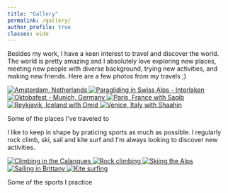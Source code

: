 ```yaml
---
title: "Gallery"
permalink: /gallery/
author_profile: true
classes: wide
---
```


Besides my work, I have a keen interest to travel and discover the world. The world is pretty amazing and I absolutely love exploring new places, meeting new people with diverse background, trying new activities, and making new friends. Here are a few photos from my travels ;) 


<div class="gallery-scroll">
  <a href="/images/Travel/Amsterdam.jpeg" title="Amsterdam, Netherlands" class="image-popup">
    <img class="gallery-img" src="/images/Travel/Amsterdam.jpeg" alt="Amsterdam, Netherlands">
  </a>
  <a href="/images/Travel/Interlaken.jpeg" title="Paragliding in Swiss Alps - Interlaken" class="image-popup">
    <img class="gallery-img" src="/images/Travel/Interlaken.jpeg" alt="Paragliding in Swiss Alps - Interlaken">
  </a>
  <a href="/images/Travel/Munich - Octoberfest.jpeg" title="Oktobafest - Munich, Germany" class="image-popup">
    <img class="gallery-img" src="/images/Travel/Munich - Octoberfest.jpeg" alt="Oktobafest - Munich, Germany">
  </a>
  <a href="/images/Travel/Paris - With Saqib.jpeg" title="Paris, France with Saqib" class="image-popup">
    <img class="gallery-img" src="/images/Travel/Paris - With Saqib.jpeg" alt="Paris, France with Saqib">
  </a>
  <a href="/images/Travel/Reykjavik - With Omid.jpeg" title="Reykjavik, Iceland with Omid" class="image-popup">
    <img class="gallery-img" src="/images/Travel/Reykjavik - With Omid.jpeg" alt="Reykjavik, Iceland with Omid">
  </a>
    <a href="/images/Travel/Venice - With Shaahin.jpeg" title="Venice, Italy with Shaahin" class="image-popup">
    <img class="gallery-img" src="/images/Travel/Venice - With Shaahin.jpeg" alt="Venice, Italy with Shaahin">
  </a>
</div>
<p class="gallery-caption">Some of the places I've traveled to</p>

I like to keep in shape by praticing sports as much as possible. I regularly rock climb, ski, sail and kite surf and I'm always looking to discover new activities.

<div class="gallery-scroll">
  <a href="/images/sports/sports-1.JPG" title="Climbing the Calanques" class="image-popup">
    <img class="gallery-img" src="/images/sports/sports-1.JPG" alt="Climbing in the Calanques">
  </a>
  <a href="/images/sports/sports-2.JPG" title="Rock climbing" class="image-popup">
    <img class="gallery-img" src="/images/sports/sports-2.JPG" alt="Rock climbing">
  </a>
  <a href="/images/sports/sports-3.JPG" title="Skiing the Alps" class="image-popup">
    <img class="gallery-img" src="/images/sports/sports-3.JPG" alt="Skiing the Alps">
  </a>
  <a href="/images/sports/sports-4.JPG" title="Sailing in Brittany" class="image-popup">
    <img class="gallery-img" src="/images/sports/sports-4.JPG" alt="Sailing in Brittany">
  </a>
  <a href="/images/sports/sports-5.JPG" title="Kite surfing" class="image-popup">
    <img class="gallery-img" src="/images/sports/sports-5.JPG" alt="Kite surfing">
  </a>
</div>
<p class="gallery-caption">Some of the sports I practice</p>
